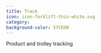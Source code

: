 ```yaml
---
title: Track
icon: icon-forklift-thin-white.svg
category: 
background-color: 57CED0
---
```


Product and trolley tracking
